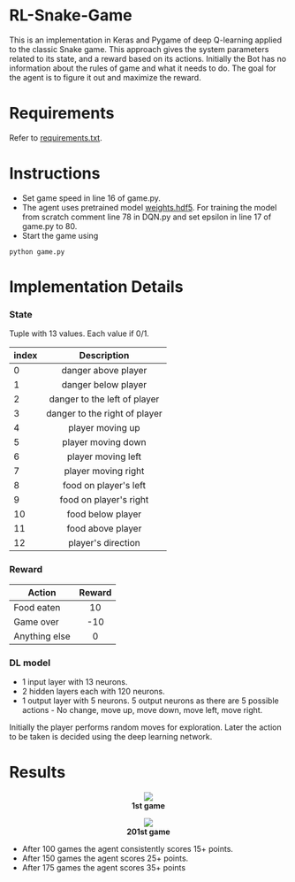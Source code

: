 # RL-Snake-Game
This is an implementation in Keras and Pygame of deep Q-learning applied to the classic Snake game. This approach gives the system parameters related to its state, and a reward based on its actions. Initially the Bot has no information about the rules of game and what it needs to do. The goal for the agent is to figure it out and maximize the reward. 

# Requirements
Refer to [requirements.txt](../master/requirements.txt).

# Instructions
* Set game speed in line 16 of game.py.
* The agent uses pretrained model [weights.hdf5](../master/weights.hdf5). For training the model from scratch comment line 78 in DQN.py and set epsilon in line 17 of game.py to 80.
* Start the game using 
``` 
python game.py
```

# Implementation Details

### State

Tuple with 13 values. Each value if 0/1. 

| index |    Description  			    	  |
|-------|:-----------------------------:|
| 0 	  |danger above player 			      | 
| 1   	|danger below player    		    |  
| 2   	|danger to the left of player 	|  
| 3   	|danger to the right of player 	|  
| 4  	  |player moving up 				      |  
| 5   	|player moving down 			      |  
| 6   	|player moving left 			      |  
| 7   	|player moving right 			      |  
| 8  	  |food on player's left 		      |  
| 9  	  |food on player's right 	      |  
| 10    |food below player 			      	|  
| 11 	  |food above player 			      	|  
| 12 	  |player's direction 		      	|  

### Reward 
|Action        | Reward |
|--------------|:------:|
|Food eaten    |  10   |
|Game over     | -10    |
|Anything else |  0     |

### DL model
* 1 input layer with 13 neurons.
* 2 hidden layers each with 120 neurons.
* 1 output layer with 5 neurons. 5 output neurons as there are 5 possible actions - No change, move up, move down, move left, move right.

Initially the player performs random moves for exploration. Later the action to be taken is decided using the deep learning network.

# Results

<p align="center"> 
    <img src="../master/images/game1.gif">
    <br/>
  <b>1st game</b>
 </p>
 <p align="center"> 
    <img src="../master/images/game201.gif">
    <br/>
    <b>201st game</b>
 </p>


* After 100 games the agent consistently scores 15+ points.
* After 150 games the agent scores 25+ points.
* After 175 games the agent scores 35+ points

